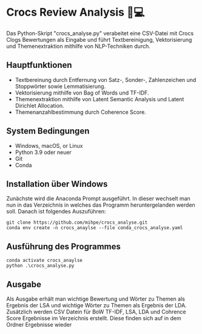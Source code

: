 # Crocs Review Analysis :shoe::computer:
Das Python-Skript "crocs_analyse.py" verabeitet eine CSV-Datei mit Crocs Clogs Bewertungen als Eingabe und führt  Textbereinigung, Vektorisierung und Themenextraktion mithilfe von NLP-Techniken durch.

## Hauptfunktionen
- Textbereinung durch Entfernung von Satz-, Sonder-, Zahlenzeichen und Stoppwörter sowie Lemmatisierung.
- Vektorisierung mithilfe von Bag of Words und TF-IDF.
- Themenextraktion mithilfe von Latent Semantic Analysis und Latent Dirichlet Allocation.
- Themenanzahlbestimmung durch Coherence Score.

## System Bedingungen
- Windows, macOS, or Linux
- Python 3.9 oder neuer
- Git
- Conda

## Installation über Windows
Zunächste wird die Anaconda Prompt ausgeführt. 
In dieser wechselt man nun in das Verzeichnis in welches das Programm heruntergelanden werden soll.
Danach ist folgendes Auszuführen:
```console
git clone https://github.com/mihpe/crocs_analyse.git
conda env create -n crocs_anaylse --file conda_crocs_analyse.yaml
```

## Ausführung des Programmes
```console
conda activate crocs_anaylse
python .\crocs_analyse.py
```

## Ausgabe
Als Ausgabe erhält man wichtige Bewertung und Wörter zu Themen als Ergebnis der LSA und wichtige Wörter zu Themen als Ergebnis der LDA.
Zusätzlich werden CSV Datein für BoW TF-IDF, LSA, LDA und Cohrence Score Ergebnisse im Verzeichnis erstellt.
Diese finden sich auf in dem Ordner Ergebnisse wieder


